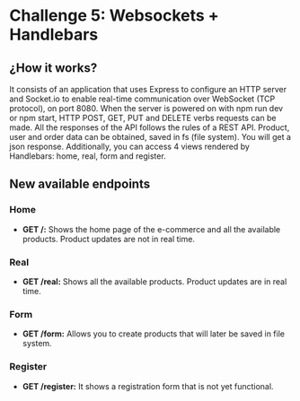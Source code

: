 # Challenge 5: Websockets + Handlebars

## ¿How it works?

It consists of an application that uses Express to configure an HTTP server and Socket.io to enable real-time communication over WebSocket (TCP protocol), on port 8080. When the server is powered on with npm run dev or npm start, HTTP POST, GET, PUT and DELETE verbs requests can be made. All the responses of the API follows the rules of a REST API. Product, user and order data can be obtained, saved in fs (file system). You will get a json response. Additionally, you can access 4 views rendered by Handlebars: home, real, form and register.

## New available endpoints

### Home
- **GET /:**  Shows the home page of the e-commerce and all the available products. Product updates are not in real time.

### Real
- **GET /real:**  Shows all the available products. Product updates are in real time.

### Form
- **GET /form:**  Allows you to create products that will later be saved in file system.

### Register
- **GET /register:**  It shows a registration form that is not yet functional.

